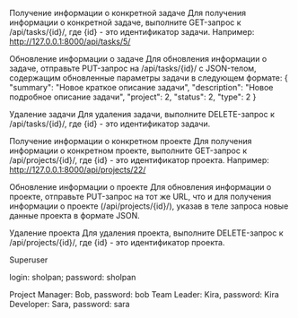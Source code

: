 Получение информации о конкретной задаче
Для получения информации о конкретной задаче, выполните GET-запрос к /api/tasks/{id}/, где {id} - это идентификатор задачи.
Например: http://127.0.0.1:8000/api/tasks/5/

Обновление информации о задаче
Для обновления информации о задаче, отправьте PUT-запрос на /api/tasks/{id}/ с JSON-телом, содержащим обновленные параметры задачи в следующем формате:
{
    "summary": "Новое краткое описание задачи",
    "description": "Новое подробное описание задачи",
    "project": 2,
    "status": 2,
    "type": 2
}


Удаление задачи
Для удаления задачи, выполните DELETE-запрос к /api/tasks/{id}/, где {id} - это идентификатор задачи.


Получение информации о конкретном проекте
Для получения информации о конкретном проекте, выполните GET-запрос к /api/projects/{id}/, где {id} - это идентификатор проекта.
Например: http://127.0.0.1:8000/api/projects/22/

Обновление информации о проекте
Для обновления информации о проекте, отправьте PUT-запрос на тот же URL, что и для получения информации о проекте (/api/projects/{id}/), указав в теле запроса новые данные проекта в формате JSON.

Удаление проекта
Для удаления проекта, выполните DELETE-запрос к /api/projects/{id}/, где {id} - это идентификатор проекта.



Superuser

login: sholpan;
password: sholpan



Project Manager: Bob, password: bob Team Leader: Kira, password: Kira Developer: Sara, password: sara
